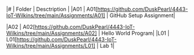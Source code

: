 |#   | Folder |   Desctription    |
|A01 | A01[https://github.com/DuskPearl/4443-IoT-Wilkins/tree/main/Assignments/A01] | GitHub Setup Assignment|

|A02 | A02[https://github.com/DuskPearl/4443-IoT-Wilkins/tree/main/Assignments/A02] | Hello World Program|
|L01 | L01[https://github.com/DuskPearl/4443-IoT-Wilkins/tree/main/Assignments/L01] | Lab 1|
